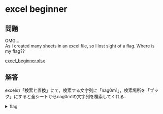 # excel beginner
## 問題
OMG...<br>
As I created many sheets in an excel file, so I lost sight of a flag. Where is my flag??

[excel_beginner.xlsx](./chall/excel_beginner.xlsx)

## 解答
excelの「検索と置換」にて，検索する文字列に「nag0m1」，検索場所を「ブック」にすると全シートからnag0m1の文字列を検索してくれる．

<details>
  <summary>flag</summary>

  > nag0m1{u_kn0w_how_to_5witch_shee7s}

</details>
